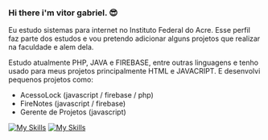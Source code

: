 ### Hi there i'm vitor gabriel. 😎

Eu estudo sistemas para internet no Instituto Federal do Acre.
Esse perfil faz parte dos estudos e vou pretendo adicionar alguns projetos que realizar na faculdade e alem dela. 

Estudo atualmente PHP, JAVA e FIREBASE, entre outras linguagens e tenho usado para meus projetos principalmente HTML e JAVACRIPT.
E desenvolvi  pequenos projetos como:
- AcessoLock (javascript / firebase / php)
- FireNotes (javascript / firebase)
- Gerente de Projetos (javascript)

[![My Skills](https://skillicons.dev/icons?i=javascript,html,css,firebase,nodejs,python,php,mysql&theme=dark)](https://skillicons.dev)
[![My Skills](https://skillicons.dev/icons?i=godot,blender,unity&theme=dark)](https://skillicons.dev)

<!--
**vitor-gblop/vitor-gblop** is a ✨ _special_ ✨ repository because its `README.md` (this file) appears on your GitHub profile.

Here are some ideas to get you started:

- 🔭 I’m currently working on ...
- 🌱 I’m currently learning ...
- 👯 I’m looking to collaborate on ...
- 🤔 I’m looking for help with ...
- 💬 Ask me about ...
- 📫 How to reach me: ...
- 😄 Pronouns: ...
- ⚡ Fun fact: ...
-->
